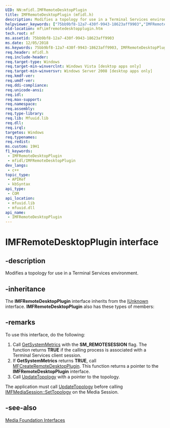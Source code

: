 ```yaml
---
UID: NN:mfidl.IMFRemoteDesktopPlugin
title: IMFRemoteDesktopPlugin (mfidl.h)
description: Modifies a topology for use in a Terminal Services environment.
helpviewer_keywords: ["75bb9bf8-12a7-430f-9943-18623aff9903","IMFRemoteDesktopPlugin","IMFRemoteDesktopPlugin interface [Media Foundation]","IMFRemoteDesktopPlugin interface [Media Foundation]","described","mf.imfremotedesktopplugin","mfidl/IMFRemoteDesktopPlugin"]
old-location: mf\imfremotedesktopplugin.htm
tech.root: mf
ms.assetid: 75bb9bf8-12a7-430f-9943-18623aff9903
ms.date: 12/05/2018
ms.keywords: 75bb9bf8-12a7-430f-9943-18623aff9903, IMFRemoteDesktopPlugin, IMFRemoteDesktopPlugin interface [Media Foundation], IMFRemoteDesktopPlugin interface [Media Foundation],described, mf.imfremotedesktopplugin, mfidl/IMFRemoteDesktopPlugin
req.header: mfidl.h
req.include-header: 
req.target-type: Windows
req.target-min-winverclnt: Windows Vista [desktop apps only]
req.target-min-winversvr: Windows Server 2008 [desktop apps only]
req.kmdf-ver: 
req.umdf-ver: 
req.ddi-compliance: 
req.unicode-ansi: 
req.idl: 
req.max-support: 
req.namespace: 
req.assembly: 
req.type-library: 
req.lib: Mfuuid.lib
req.dll: 
req.irql: 
targetos: Windows
req.typenames: 
req.redist: 
ms.custom: 19H1
f1_keywords:
 - IMFRemoteDesktopPlugin
 - mfidl/IMFRemoteDesktopPlugin
dev_langs:
 - c++
topic_type:
 - APIRef
 - kbSyntax
api_type:
 - COM
api_location:
 - mfuuid.lib
 - mfuuid.dll
api_name:
 - IMFRemoteDesktopPlugin
---
```


# IMFRemoteDesktopPlugin interface


## -description

Modifies a topology for use in a Terminal Services environment.

## -inheritance

The <b>IMFRemoteDesktopPlugin</b> interface inherits from the <a href="/windows/desktop/api/unknwn/nn-unknwn-iunknown">IUnknown</a> interface. <b>IMFRemoteDesktopPlugin</b> also has these types of members:

## -remarks

To use this interface, do the following:

<ol>
<li>Call <a href="/windows/desktop/api/winuser/nf-winuser-getsystemmetrics">GetSystemMetrics</a> with the <b>SM_REMOTESESSION</b> flag. The function returns <b>TRUE</b> if the calling process is associated with a Terminal Services client session.
          </li>
<li>If <b>GetSystemMetrics</b> returns <b>TRUE</b>, call <a href="/windows/desktop/api/mfidl/nf-mfidl-mfcreateremotedesktopplugin">MFCreateRemoteDesktopPlugin</a>. This function returns a pointer to the <b>IMFRemoteDesktopPlugin</b> interface.
          </li>
<li>Call <a href="/windows/desktop/api/mfidl/nf-mfidl-imfremotedesktopplugin-updatetopology">UpdateTopology</a> with a pointer to the topology.
          </li>
</ol>
The application must call <a href="/windows/desktop/api/mfidl/nf-mfidl-imfremotedesktopplugin-updatetopology">UpdateTopology</a> before calling <a href="/windows/desktop/api/mfidl/nf-mfidl-imfmediasession-settopology">IMFMediaSession::SetTopology</a> on the Media Session.

## -see-also

<a href="/windows/desktop/medfound/media-foundation-interfaces">Media Foundation Interfaces</a>
